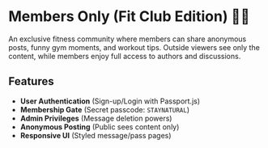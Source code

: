 # Members Only (Fit Club Edition) 🏋️‍♂️

An exclusive fitness community where members can share anonymous posts, funny gym moments, and workout tips. Outside viewers see only the content, while members enjoy full access to authors and discussions.

## Features

- **User Authentication** (Sign-up/Login with Passport.js)
- **Membership Gate** (Secret passcode: `STAYNATURAL`)
- **Admin Privileges** (Message deletion powers)
- **Anonymous Posting** (Public sees content only)
- **Responsive UI** (Styled message/pass pages)
